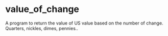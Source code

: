 # value_of_change
A program to return the value of US value based on the number of change. Quarters, nickles, dimes, pennies..
